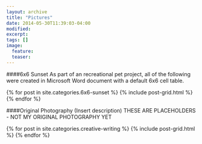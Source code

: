 ```yaml
---
layout: archive
title: "Pictures"
date: 2014-05-30T11:39:03-04:00
modified:
excerpt: 
tags: []
image:
  feature:
  teaser:
---
```

####6x6 Sunset
As part of an recreational pet project, all of the following were created in Microsoft Word document with a default 6x6 cell table.

<div class="tiles">
{% for post in site.categories.6x6-sunset %}
  {% include post-grid.html %}
{% endfor %}
</div><!-- /.tiles -->

####Original Photography
(Insert description) THESE ARE PLACEHOLDERS - NOT MY ORIGINAL PHOTOGRAPHY YET

<div class="tiles">
{% for post in site.categories.creative-writing %}
  {% include post-grid.html %}
{% endfor %}
</div><!-- /.tiles -->
